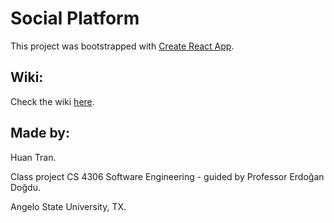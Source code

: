 # Social Platform

This project was bootstrapped with [Create React App](https://github.com/facebook/create-react-app).

## Wiki:

Check the wiki [here](https://github.com/huan161299/cs_4306_social_platform/wiki).

## Made by:

Huan Tran.

Class project CS 4306 Software Engineering - guided by Professor Erdoğan Doğdu.

Angelo State University, TX.
